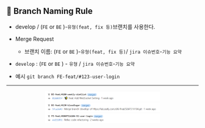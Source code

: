 ## 🌳 Branch Naming Rule

- develop / (`FE` or `BE` )-`유형(feat, fix 등)`브랜치를 사용한다.

- Merge Request
  - 브랜치 이름: (`FE` or `BE` )-`유형(feat, fix 등)`/ `jira 이슈번호`-`기능 요약`
- `develop` : (`FE` or `BE` ) - `유형` / `jira 이슈번호`-`기능 요약`

- 예시
  `git branch FE-feat/#123-user-login`

---

<div align="center"><img src ="../pic/branch.png" alt="branch" width="60%"></div>
